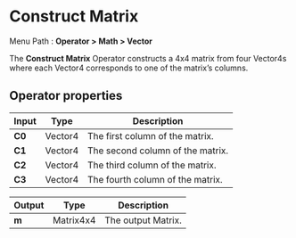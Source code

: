 # Construct Matrix

Menu Path : **Operator > Math > Vector**

The **Construct Matrix** Operator constructs a 4x4 matrix from four Vector4s where each Vector4 corresponds to one of the matrix’s columns.

## Operator properties

| **Input** | **Type** | **Description**                  |
| --------- | -------- | -------------------------------- |
| **C0**    | Vector4  | The first column of the matrix.  |
| **C1**    | Vector4  | The second column of the matrix. |
| **C2**    | Vector4  | The third column of the matrix.  |
| **C3**    | Vector4  | The fourth column of the matrix. |

| **Output** | **Type**  | **Description**    |
| ---------- | --------- | ------------------ |
| **m**      | Matrix4x4 | The output Matrix. |